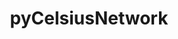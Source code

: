 ---
title: pyCelsiusNetwork
archived: false
order: 6

url: https://github.com/eitchtee/pyCelsiusNetwork
links:
    - url: https://github.com/eitchtee/pyCelsiusNetwork
      label: Repo
    - url: https://pypi.org/project/pycelsiusnetwork/
      label: PyPI

en:
    tag_line: "Unofficial Python wrapper for the Celsius Network API"
    description: "A comprehensive Python API wrapper for Celsius Network that offers both raw API access and a convenient abstraction layer. Features include transaction filtering, depagination, balance summaries, deposit address retrieval, and KYC status checking. Supports silent error handling and provides direct access to raw JSON responses when needed."

pt:
    tag_line: "Wrapper Python não-oficial para a API da Celsius Network"
    description: "Um wrapper Python abrangente para a API da Celsius Network que oferece tanto acesso direto à API quanto uma camada de abstração conveniente. Inclui filtragem de transações, despaginação, resumos de saldo, recuperação de endereços de depósito e verificação de status KYC. Suporta tratamento silencioso de erros e fornece acesso direto a respostas JSON quando necessário."

badges:
 - "https://img.shields.io/github/stars/eitchtee/pyCelsiusNetwork?style=flat&logo=github&logoColor=black&logoSize=auto&label=stars&labelColor=white&color=black"
 - "https://img.shields.io/github/languages/top/eitchtee/pyCelsiusNetwork?style=flat&labelColor=white&color=blue"
---